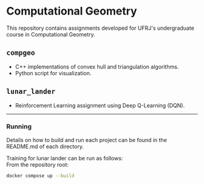 # Computational Geometry 

This repository contains assignments developed for UFRJ's undergraduate course in Computational Geometry.

## `compgeo`
- C++ implementations of convex hull and triangulation algorithms.
- Python script for visualization.

## `lunar_lander`
- Reinforcement Learning assignment using Deep Q-Learning (DQN).

---

### Running
Details on how to build and run each project can be found in the README.md of each directory.

Training for lunar lander can be run as follows:  
  From the repository root:  
  ```bash
  docker compose up --build



